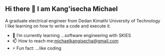 ## Hi there 👋 I am Kang'isecha Michael 
A graduate electrical engineer from Dedan Kimathi University of Technology
I like learning on how to write a code and execute it.
- 🌱 I’m currently learning ...software engineering with SKIES
- 📫 How to reach me:michaelkangisecha@gmail.com
- ⚡ Fun fact: ...like coding
